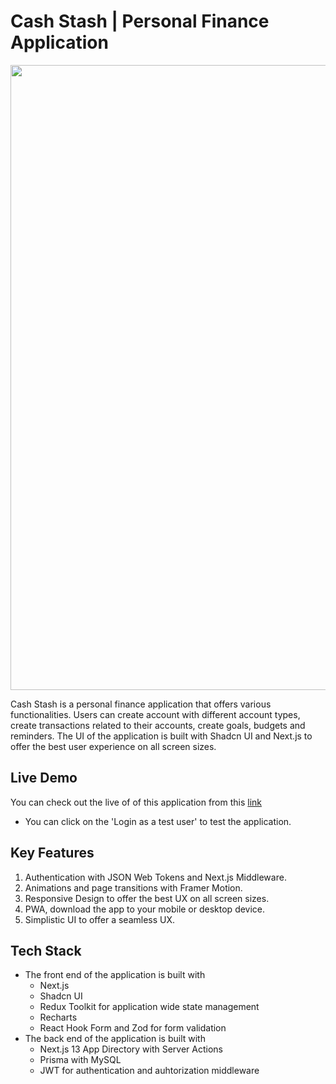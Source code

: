 <link rel="stylesheet" href="./markdown.css">

# Cash Stash | Personal Finance Application

<img src='https://res.cloudinary.com/dmwafn98h/image/upload/v1704543112/rx4gibcmhgnsontkifyq.png' width='1000'/>

Cash Stash is a personal finance application that offers various functionalities. Users can create account with different account types, create transactions related to their accounts, create goals, budgets and reminders. The UI of the application is built with Shadcn UI and Next.js to offer the best user experience on all screen sizes.

## Live Demo

You can check out the live of of this application from this [link](https://cash-stash-v2.vercel.app)

- You can click on the 'Login as a test user' to test the application.
  
## Key Features

1. Authentication with JSON Web Tokens and Next.js Middleware.
2. Animations and page transitions with Framer Motion.
3. Responsive Design to offer the best UX on all screen sizes.
4. PWA, download the app to your mobile or desktop device.
5. Simplistic UI to offer a seamless UX.

## Tech Stack

- The front end of the application is built with
  - Next.js
  - Shadcn UI
  - Redux Toolkit for application wide state management
  - Recharts
  - React Hook Form and Zod for form validation
- The back end of the application is built with
  - Next.js 13 App Directory with Server Actions
  - Prisma with MySQL
  - JWT for authentication and auhtorization middleware
